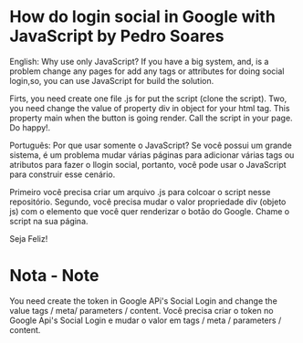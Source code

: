 # How do login social in Google with JavaScript by Pedro Soares

English:
Why use only JavaScript? 
If you have a big system, and, is a problem change any pages for add any tags or attributes for doing social login,so, you can use JavaScript for build the solution.

Firts, you need create one file .js for put the script (clone the script).
Two, you need change the value of property div in object for your html tag. This property main when the button is going render.
Call the script in your page.
Do happy!.


Português:
Por que usar somente o JavaScript?
Se você possui um grande sistema, é um problema mudar várias páginas para adicionar várias tags ou atributos para fazer o llogin social, portanto, você pode usar o JavaScript para construir esse cenário.

Primeiro você precisa criar um arquivo .js para colcoar o script nesse repositório.
Segundo, você precisa mudar o valor propriedade div (objeto js) com o elemento que você quer renderizar o botão do Google.
Chame o script na sua página.

Seja Feliz!


Nota - Note
============================

You need create the token in Google APi's Social Login and change the value tags / meta/ parameters / content.
Você precisa criar o token no Google Api's Social Login e mudar o valor em tags / meta / parameters / content.
